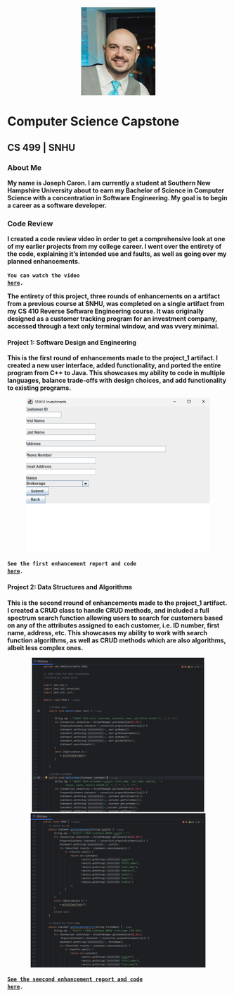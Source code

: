 <center>
  <img src="profilepic.jpg" height=200 width=169>
</center>

# Computer Science Capstone

## CS 499 | SNHU

### About Me
**My name is Joseph Caron. I am currently a student at Southern New Hampshire University about to earn my Bachelor of Science in Computer Science with a concentration in Software Engineering. My goal is to begin a career as a software developer.**

### Code Review
**I created a code review video in order to get a comprehensive look at one of my earlier projects from my college career. I went over the entirety of the code, explaining it’s intended use and faults, as well as going over my planned enhancements.**

**<code>You can watch the video <a href="https://youtu.be/VLXJZ9kP_cU">here</a>.</code>**

**The entirety of this project, three rounds of enhancements on a artifact from a previous course at SNHU, was completed on a single artifact from my CS 410 Reverse Software Engineering course. It was originally designed as a customer tracking program for an investment company, accessed through a text only terminal window, and was vvery minimal.**

#### Project 1: Software Design and Engineering

**This is the first round of enhancements made to the project_1 artifact. I created a new user interface, added functionality, and ported the entire program from C++ to Java. This showcases my ability to code in multiple languages, balance trade-offs with design choices, and add functionality to existing programs.**

<center>
  <a href="https://github.com/joey-caron/my-eportfolio/tree/Software-Design-and-Engineering" title="View the first enhancement report">
    <img src="Add Customer.png" height=350>
  </a>
</center>
  
**<code>See the first enhancement report and code <a href="https://github.com/joey-caron/my-eportfolio/tree/Software-Design-and-Engineering">here</a>.</code>**

#### Project 2: Data Structures and Algorithms

**This is the second rround of enhancements made to the project_1 artifact. I created a CRUD class to handle CRUD methods, and included a full spectrum search function allowing users to search for customers based on any of the attributes assigned to each customer, i.e. ID number, first name, address, etc. This showcases my ability to work with search function algorithms, as well as CRUD methods which are also algorithms, albeit less complex ones.**

<center>
  <a href="https://github.com/joey-caron/my-eportfolio/tree/Data-Structures-and-Algorithms" title="View the second enhancement report">
    <img src="CRUD.png" height=350>
</center>

<center>
  <a href="https://github.com/joey-caron/my-eportfolio/tree/Data-Structures-and-Algorithms" title="View the second enhancement report">
    <img src="search1.png" height=350>
</center>

**<code>See the seecond enhancement report and code <a href="https://github.com/joey-caron/my-eportfolio/tree/Data-Structures-and-Algorithms">here</a>.</code>**
